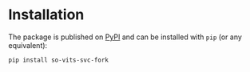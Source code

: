# Installation

The package is published on [PyPI](https://pypi.org/project/so-vits-svc-fork/) and can be installed with `pip` (or any equivalent):

```bash
pip install so-vits-svc-fork
```
